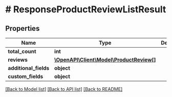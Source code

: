 # # ResponseProductReviewListResult

## Properties

Name | Type | Description | Notes
------------ | ------------- | ------------- | -------------
**total_count** | **int** |  | [optional]
**reviews** | [**\OpenAPI\Client\Model\ProductReview[]**](ProductReview.md) |  | [optional]
**additional_fields** | **object** |  | [optional]
**custom_fields** | **object** |  | [optional]

[[Back to Model list]](../../README.md#models) [[Back to API list]](../../README.md#endpoints) [[Back to README]](../../README.md)
